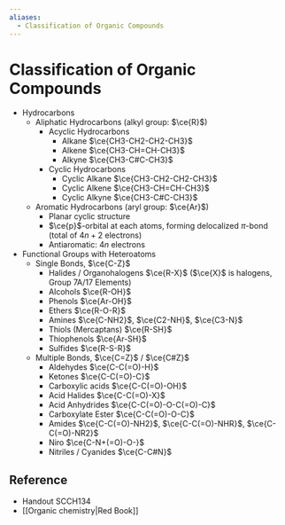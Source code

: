 ```yaml
---
aliases:
  - Classification of Organic Compounds
---
```


# Classification of Organic Compounds

- Hydrocarbons
  - Aliphatic Hydrocarbons (alkyl group: $\ce{R}$)
    - Acyclic Hydrocarbons
      - Alkane $\ce{CH3-CH2-CH2-CH3}$
      - Alkene $\ce{CH3-CH=CH-CH3}$
      - Alkyne $\ce{CH3-C#C-CH3}$
    - Cyclic Hydrocarbons
      - Cyclic Alkane $\ce{CH3-CH2-CH2-CH3}$
      - Cyclic Alkene $\ce{CH3-CH=CH-CH3}$
      - Cyclic Alkyne $\ce{CH3-C#C-CH3}$
  - Aromatic Hydrocarbons (aryl group: $\ce{Ar}$)
    - Planar cyclic structure
    - $\ce{p}$-orbital at each atoms, forming delocalized $\pi$-bond (total of $4n+2$ electrons)
    - Antiaromatic: $4n$ electrons
- Functional Groups with Heteroatoms
  - Single Bonds, $\ce{C-Z}$
    - Halides / Organohalogens $\ce{R-X}$ ($\ce{X}$ is halogens, Group 7A/17 Elements)
    - Alcohols $\ce{R-OH}$
    - Phenols $\ce{Ar-OH}$
    - Ethers $\ce{R-O-R}$
    - Amines $\ce{C-NH2}$, $\ce{C2-NH}$, $\ce{C3-N}$
    - Thiols (Mercaptans) $\ce{R-SH}$
    - Thiophenols $\ce{Ar-SH}$
    - Sulfides $\ce{R-S-R}$
  - Multiple Bonds, $\ce{C=Z}$ / $\ce{C#Z}$
    - Aldehydes $\ce{C-C(=O)-H}$
    - Ketones $\ce{C-C(=O)-C}$
    - Carboxylic acids $\ce{C-C(=O)-OH}$
    - Acid Halides $\ce{C-C(=O)-X}$
    - Acid Anhydrides $\ce{C-C(=O)-O-C(=O)-C}$
    - Carboxylate Ester $\ce{C-C(=O)-O-C}$
    - Amides $\ce{C-C(=O)-NH2}$, $\ce{C-C(=O)-NHR}$, $\ce{C-C(=O)-NR2}$
    - Niro $\ce{C-N+(=O)-O-}$
    - Nitriles / Cyanides $\ce{C-C#N}$

## Reference

- Handout SCCH134
- [[Organic chemistry|Red Book]]
